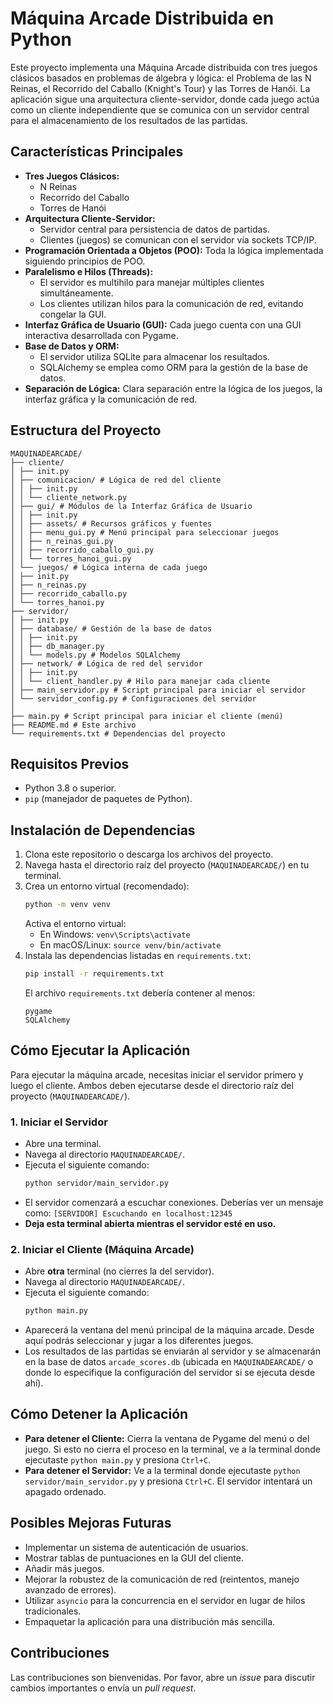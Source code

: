 # Máquina Arcade Distribuida en Python

Este proyecto implementa una Máquina Arcade distribuida con tres juegos clásicos basados en problemas de álgebra y lógica: el Problema de las N Reinas, el Recorrido del Caballo (Knight's Tour) y las Torres de Hanói. La aplicación sigue una arquitectura cliente-servidor, donde cada juego actúa como un cliente independiente que se comunica con un servidor central para el almacenamiento de los resultados de las partidas.

## Características Principales

*   **Tres Juegos Clásicos:**
    *   N Reinas
    *   Recorrido del Caballo
    *   Torres de Hanói
*   **Arquitectura Cliente-Servidor:**
    *   Servidor central para persistencia de datos de partidas.
    *   Clientes (juegos) se comunican con el servidor vía sockets TCP/IP.
*   **Programación Orientada a Objetos (POO):** Toda la lógica implementada siguiendo principios de POO.
*   **Paralelismo e Hilos (Threads):**
    *   El servidor es multihilo para manejar múltiples clientes simultáneamente.
    *   Los clientes utilizan hilos para la comunicación de red, evitando congelar la GUI.
*   **Interfaz Gráfica de Usuario (GUI):** Cada juego cuenta con una GUI interactiva desarrollada con Pygame.
*   **Base de Datos y ORM:**
    *   El servidor utiliza SQLite para almacenar los resultados.
    *   SQLAlchemy se emplea como ORM para la gestión de la base de datos.
*   **Separación de Lógica:** Clara separación entre la lógica de los juegos, la interfaz gráfica y la comunicación de red.

## Estructura del Proyecto
```
MAQUINADEARCADE/
├── cliente/
│ ├── init.py
│ ├── comunicacion/ # Lógica de red del cliente
│ │ ├── init.py
│ │ └── cliente_network.py
│ ├── gui/ # Módulos de la Interfaz Gráfica de Usuario
│ │ ├── init.py
│ │ ├── assets/ # Recursos gráficos y fuentes
│ │ ├── menu_gui.py # Menú principal para seleccionar juegos
│ │ ├── n_reinas_gui.py
│ │ ├── recorrido_caballo_gui.py
│ │ └── torres_hanoi_gui.py
│ └── juegos/ # Lógica interna de cada juego
│ ├── init.py
│ ├── n_reinas.py
│ ├── recorrido_caballo.py
│ └── torres_hanoi.py
├── servidor/
│ ├── init.py
│ ├── database/ # Gestión de la base de datos
│ │ ├── init.py
│ │ ├── db_manager.py
│ │ └── models.py # Modelos SQLAlchemy
│ ├── network/ # Lógica de red del servidor
│ │ ├── init.py
│ │ └── client_handler.py # Hilo para manejar cada cliente
│ ├── main_servidor.py # Script principal para iniciar el servidor
│ └── servidor_config.py # Configuraciones del servidor
│
├── main.py # Script principal para iniciar el cliente (menú)
├── README.md # Este archivo
└── requirements.txt # Dependencias del proyecto
```

## Requisitos Previos

*   Python 3.8 o superior.
*   `pip` (manejador de paquetes de Python).

## Instalación de Dependencias

1.  Clona este repositorio o descarga los archivos del proyecto.
2.  Navega hasta el directorio raíz del proyecto (`MAQUINADEARCADE/`) en tu terminal.
3.  Crea un entorno virtual (recomendado):
    ```bash
    python -m venv venv
    ```
    Activa el entorno virtual:
    *   En Windows: `venv\Scripts\activate`
    *   En macOS/Linux: `source venv/bin/activate`
4.  Instala las dependencias listadas en `requirements.txt`:
    ```bash
    pip install -r requirements.txt
    ```
    El archivo `requirements.txt` debería contener al menos:
    ```
    pygame
    SQLAlchemy
    ```

## Cómo Ejecutar la Aplicación

Para ejecutar la máquina arcade, necesitas iniciar el servidor primero y luego el cliente. Ambos deben ejecutarse desde el directorio raíz del proyecto (`MAQUINADEARCADE/`).

### 1. Iniciar el Servidor

*   Abre una terminal.
*   Navega al directorio `MAQUINADEARCADE/`.
*   Ejecuta el siguiente comando:
    ```bash
    python servidor/main_servidor.py
    ```
*   El servidor comenzará a escuchar conexiones. Deberías ver un mensaje como:
    `[SERVIDOR] Escuchando en localhost:12345`
*   **Deja esta terminal abierta mientras el servidor esté en uso.**

### 2. Iniciar el Cliente (Máquina Arcade)

*   Abre **otra** terminal (no cierres la del servidor).
*   Navega al directorio `MAQUINADEARCADE/`.
*   Ejecuta el siguiente comando:
    ```bash
    python main.py
    ```
*   Aparecerá la ventana del menú principal de la máquina arcade. Desde aquí podrás seleccionar y jugar a los diferentes juegos.
*   Los resultados de las partidas se enviarán al servidor y se almacenarán en la base de datos `arcade_scores.db` (ubicada en `MAQUINADEARCADE/` o donde lo especifique la configuración del servidor si se ejecuta desde ahí).

## Cómo Detener la Aplicación

*   **Para detener el Cliente:** Cierra la ventana de Pygame del menú o del juego. Si esto no cierra el proceso en la terminal, ve a la terminal donde ejecutaste `python main.py` y presiona `Ctrl+C`.
*   **Para detener el Servidor:** Ve a la terminal donde ejecutaste `python servidor/main_servidor.py` y presiona `Ctrl+C`. El servidor intentará un apagado ordenado.

## Posibles Mejoras Futuras

*   Implementar un sistema de autenticación de usuarios.
*   Mostrar tablas de puntuaciones en la GUI del cliente.
*   Añadir más juegos.
*   Mejorar la robustez de la comunicación de red (reintentos, manejo avanzado de errores).
*   Utilizar `asyncio` para la concurrencia en el servidor en lugar de hilos tradicionales.
*   Empaquetar la aplicación para una distribución más sencilla.

## Contribuciones

Las contribuciones son bienvenidas. Por favor, abre un *issue* para discutir cambios importantes o envía un *pull request*.
